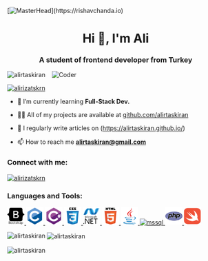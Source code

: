 [![MasterHead](https://1.bp.blogspot.com/-7A4WynwLsM...)](https://rishavchanda.io)
<h1 align="center">Hi 👋, I'm Ali</h1>
<h3 align="center">A student of frontend developer from Turkey</h3>
<img align = "right" alt= "Coder" width="400" src="https://scontent.fsaw2-2.fna.fbcdn.net/v/t39.30808-6/278400769_1206021646895737_4993022541418677238_n.jpg?_nc_cat=111&ccb=1-7&_nc_sid=09cbfe&_nc_ohc=WM4TCApVvnkAX8VCldI&_nc_ht=scontent.fsaw2-2.fna&oh=00_AfDs0LLIJ8iTTV6VMs-Ge9qljicRM8dIR1qb_cvi3K-Hbg&oe=6499FEDF">

<p align="left"> <img src="https://komarev.com/ghpvc/?username=alirtaskiran&label=Profile%20views&color=0e75b6&style=flat" alt="alirtaskiran" /> </p>

<p align="left"> <a href="https://twitter.com/alirizatskrn" target="blank"><img src="https://img.shields.io/twitter/follow/alirizatskrn?logo=twitter&style=for-the-badge" alt="alirizatskrn" /></a> </p>

- 🌱 I’m currently learning **Full-Stack Dev.**

- 👨‍💻 All of my projects are available at [github.com/alirtaskiran](github.com/alirtaskiran)

- 📝 I regularly write articles on (https://alirtaskiran.github.io/)

- 📫 How to reach me **alirtaskiran@gmail.com**

<h3 align="left">Connect with me:</h3>
<p align="left">
<a href="https://twitter.com/alirizatskrn" target="blank"><img align="center" src="https://raw.githubusercontent.com/rahuldkjain/github-profile-readme-generator/master/src/images/icons/Social/twitter.svg" alt="alirizatskrn" height="30" width="40" /></a>
</p>

<h3 align="left">Languages and Tools:</h3>
<p align="left"> <a href="https://getbootstrap.com" target="_blank" rel="noreferrer"> <img src="https://raw.githubusercontent.com/devicons/devicon/master/icons/bootstrap/bootstrap-plain-wordmark.svg" alt="bootstrap" width="40" height="40"/> </a> <a href="https://www.cprogramming.com/" target="_blank" rel="noreferrer"> <img src="https://raw.githubusercontent.com/devicons/devicon/master/icons/c/c-original.svg" alt="c" width="40" height="40"/> </a> <a href="https://www.w3schools.com/cs/" target="_blank" rel="noreferrer"> <img src="https://raw.githubusercontent.com/devicons/devicon/master/icons/csharp/csharp-original.svg" alt="csharp" width="40" height="40"/> </a> <a href="https://www.w3schools.com/css/" target="_blank" rel="noreferrer"> <img src="https://raw.githubusercontent.com/devicons/devicon/master/icons/css3/css3-original-wordmark.svg" alt="css3" width="40" height="40"/> </a> <a href="https://dotnet.microsoft.com/" target="_blank" rel="noreferrer"> <img src="https://raw.githubusercontent.com/devicons/devicon/master/icons/dot-net/dot-net-original-wordmark.svg" alt="dotnet" width="40" height="40"/> </a> <a href="https://www.w3.org/html/" target="_blank" rel="noreferrer"> <img src="https://raw.githubusercontent.com/devicons/devicon/master/icons/html5/html5-original-wordmark.svg" alt="html5" width="40" height="40"/> </a> <a href="https://www.java.com" target="_blank" rel="noreferrer"> <img src="https://raw.githubusercontent.com/devicons/devicon/master/icons/java/java-original.svg" alt="java" width="40" height="40"/> </a> <a href="https://www.microsoft.com/en-us/sql-server" target="_blank" rel="noreferrer"> <img src="https://www.svgrepo.com/show/303229/microsoft-sql-server-logo.svg" alt="mssql" width="40" height="40"/> </a> <a href="https://www.php.net" target="_blank" rel="noreferrer"> <img src="https://raw.githubusercontent.com/devicons/devicon/master/icons/php/php-original.svg" alt="php" width="40" height="40"/> </a> <a href="https://developer.apple.com/swift/" target="_blank" rel="noreferrer"> <img src="https://raw.githubusercontent.com/devicons/devicon/master/icons/swift/swift-original.svg" alt="swift" width="40" height="40"/> </a> </p>

<p><img align="left" src="https://github-readme-stats.vercel.app/api/top-langs?username=alirtaskiran&show_icons=true&locale=en&layout=compact" alt="alirtaskiran" /></p>

<p>&nbsp;<img align="center" src="https://github-readme-stats.vercel.app/api?username=alirtaskiran&show_icons=true&locale=en" alt="alirtaskiran" /></p>

<p><img align="center" src="https://github-readme-streak-stats.herokuapp.com/?user=alirtaskiran&" alt="alirtaskiran" /></p>
